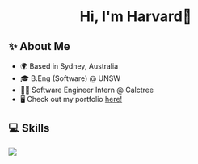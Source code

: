 <h1 align="center">Hi, I'm Harvard👋</h1>

## ✨ About Me
* 🌍 Based in Sydney, Australia  
* 🎓 B.Eng (Software) @ UNSW  
* 🧑‍💻 Software Engineer Intern @ Calctree  
* 🖥️ Check out my portfolio [here!](http://froxzen.github.io/My-Portfolio/)

## 💻 Skills

<img src="https://skillicons.dev/icons?i=html,css,javascript,typescript,react,nextjs,nodejs,express,jest,c,cpp,java,py" />
                    
